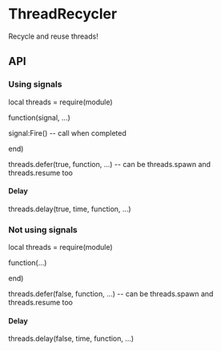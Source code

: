 # ThreadRecycler
Recycle and reuse threads!

## API

### Using signals

local threads = require(module)

function(signal, ...)

signal:Fire() -- call when completed

end)

threads.defer(true, function, ...) -- can be threads.spawn and threads.resume too

#### Delay

threads.delay(true, time, function, ...)

### Not using signals

local threads = require(module)

function(...)

end)

threads.defer(false, function, ...) -- can be threads.spawn and threads.resume too

#### Delay

threads.delay(false, time, function, ...)
